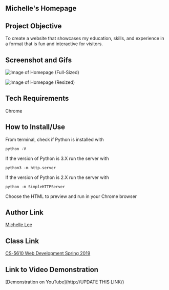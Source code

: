 ## Michelle's Homepage

## Project Objective  
To create a website that showcases my education, skills, and experience in a format that is fun and interactive for visitors.

## Screenshot and Gifs
![Image of Homepage (Full-Sized)](https://michelledlee.github.io/img/screenshot1.png)

![Image of Homepage (Resized)](https://michelledlee.github.io/img/screenshot2.png)

## Tech Requirements
Chrome

## How to Install/Use
From terminal, check if Python is installed with 
```
python -V
```
If the version of Python is 3.X run the server with
```
python3 -m http.server
```
If the version of Python is 2.X run the server with
```
python -m SimpleHTTPServer
```
Choose the HTML to preview and run in your Chrome browser

## Author Link
[Michelle Lee](https://michelledlee.github.io/)

## Class Link
[CS-5610 Web Development Spring 2019](http://johnguerra.co/classes/webDevelopment_spring_2019/)

## Link to Video Demonstration
[Demonstration on YouTube](http://UPDATE THIS LINK/)
